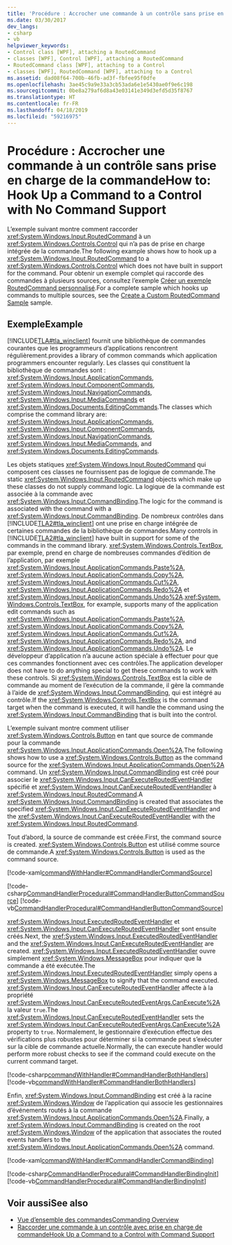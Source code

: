 ```yaml
---
title: 'Procédure : Accrocher une commande à un contrôle sans prise en charge de la commande'
ms.date: 03/30/2017
dev_langs:
- csharp
- vb
helpviewer_keywords:
- Control class [WPF], attaching a RoutedCommand
- classes [WPF], Control [WPF], attaching a RoutedCommand
- RoutedCommand class [WPF], attaching to a Control
- classes [WPF], RoutedCommand [WPF], attaching to a Control
ms.assetid: dad08f64-700b-46fb-ad3f-fbfee95f0dfe
ms.openlocfilehash: 3ae45c9a9e33a3cb53ada6e1e5430ae0f9e6c198
ms.sourcegitcommit: 0be8a279af6d8a43e03141e349d3efd5d35f8767
ms.translationtype: HT
ms.contentlocale: fr-FR
ms.lasthandoff: 04/18/2019
ms.locfileid: "59216975"
---
```

# <a name="how-to-hook-up-a-command-to-a-control-with-no-command-support"></a><span data-ttu-id="ddf30-102">Procédure : Accrocher une commande à un contrôle sans prise en charge de la commande</span><span class="sxs-lookup"><span data-stu-id="ddf30-102">How to: Hook Up a Command to a Control with No Command Support</span></span>
<span data-ttu-id="ddf30-103">L’exemple suivant montre comment raccorder <xref:System.Windows.Input.RoutedCommand> à un <xref:System.Windows.Controls.Control> qui n’a pas de prise en charge intégrée de la commande.</span><span class="sxs-lookup"><span data-stu-id="ddf30-103">The following example shows how to hook up a <xref:System.Windows.Input.RoutedCommand> to a <xref:System.Windows.Controls.Control> which does not have built in support for the command.</span></span>  <span data-ttu-id="ddf30-104">Pour obtenir un exemple complet qui raccorde des commandes à plusieurs sources, consultez l’exemple [Créer un exemple RoutedCommand personnalisé](https://github.com/Microsoft/WPF-Samples/tree/master/Input%20and%20Commands/CustomRoutedCommand).</span><span class="sxs-lookup"><span data-stu-id="ddf30-104">For a complete sample which hooks up commands to multiple sources, see the [Create a Custom RoutedCommand Sample](https://github.com/Microsoft/WPF-Samples/tree/master/Input%20and%20Commands/CustomRoutedCommand) sample.</span></span>  
  
## <a name="example"></a><span data-ttu-id="ddf30-105">Exemple</span><span class="sxs-lookup"><span data-stu-id="ddf30-105">Example</span></span>  
 [!INCLUDE[TLA#tla_winclient](../../../../includes/tlasharptla-winclient-md.md)] <span data-ttu-id="ddf30-106">fournit une bibliothèque de commandes courantes que les programmeurs d’applications rencontrent régulièrement.</span><span class="sxs-lookup"><span data-stu-id="ddf30-106">provides a library of common commands which application programmers encounter regularly.</span></span>  <span data-ttu-id="ddf30-107">Les classes qui constituent la bibliothèque de commandes sont : <xref:System.Windows.Input.ApplicationCommands>, <xref:System.Windows.Input.ComponentCommands>, <xref:System.Windows.Input.NavigationCommands>, <xref:System.Windows.Input.MediaCommands> et <xref:System.Windows.Documents.EditingCommands>.</span><span class="sxs-lookup"><span data-stu-id="ddf30-107">The classes which comprise the command library are: <xref:System.Windows.Input.ApplicationCommands>, <xref:System.Windows.Input.ComponentCommands>, <xref:System.Windows.Input.NavigationCommands>, <xref:System.Windows.Input.MediaCommands>, and <xref:System.Windows.Documents.EditingCommands>.</span></span>  
  
 <span data-ttu-id="ddf30-108">Les objets statiques <xref:System.Windows.Input.RoutedCommand> qui composent ces classes ne fournissent pas de logique de commande.</span><span class="sxs-lookup"><span data-stu-id="ddf30-108">The static <xref:System.Windows.Input.RoutedCommand> objects which make up these classes do not supply command logic.</span></span>  <span data-ttu-id="ddf30-109">La logique de la commande est associée à la commande avec <xref:System.Windows.Input.CommandBinding>.</span><span class="sxs-lookup"><span data-stu-id="ddf30-109">The logic for the command is associated with the command with a <xref:System.Windows.Input.CommandBinding>.</span></span>  <span data-ttu-id="ddf30-110">De nombreux contrôles dans [!INCLUDE[TLA2#tla_winclient](../../../../includes/tla2sharptla-winclient-md.md)] ont une prise en charge intégrée de certaines commandes de la bibliothèque de commandes.</span><span class="sxs-lookup"><span data-stu-id="ddf30-110">Many controls in [!INCLUDE[TLA2#tla_winclient](../../../../includes/tla2sharptla-winclient-md.md)] have built in support for some of the commands in the command library.</span></span>  <span data-ttu-id="ddf30-111"><xref:System.Windows.Controls.TextBox>, par exemple, prend en charge de nombreuses commandes d’édition de l’application, par exemple <xref:System.Windows.Input.ApplicationCommands.Paste%2A>, <xref:System.Windows.Input.ApplicationCommands.Copy%2A>, <xref:System.Windows.Input.ApplicationCommands.Cut%2A>, <xref:System.Windows.Input.ApplicationCommands.Redo%2A> et <xref:System.Windows.Input.ApplicationCommands.Undo%2A>.</span><span class="sxs-lookup"><span data-stu-id="ddf30-111"><xref:System.Windows.Controls.TextBox>, for example, supports many of the application edit commands such as <xref:System.Windows.Input.ApplicationCommands.Paste%2A>, <xref:System.Windows.Input.ApplicationCommands.Copy%2A>, <xref:System.Windows.Input.ApplicationCommands.Cut%2A>, <xref:System.Windows.Input.ApplicationCommands.Redo%2A>, and <xref:System.Windows.Input.ApplicationCommands.Undo%2A>.</span></span>  <span data-ttu-id="ddf30-112">Le développeur d’application n’a aucune action spéciale à effectuer pour que ces commandes fonctionnent avec ces contrôles.</span><span class="sxs-lookup"><span data-stu-id="ddf30-112">The application developer does not have to do anything special to get these commands to work with these controls.</span></span>  <span data-ttu-id="ddf30-113">Si <xref:System.Windows.Controls.TextBox> est la cible de commande au moment de l’exécution de la commande, il gère la commande à l’aide de <xref:System.Windows.Input.CommandBinding>, qui est intégré au contrôle.</span><span class="sxs-lookup"><span data-stu-id="ddf30-113">If the <xref:System.Windows.Controls.TextBox> is the command target when the command is executed, it will handle the command using the <xref:System.Windows.Input.CommandBinding> that is built into the control.</span></span>  
  
 <span data-ttu-id="ddf30-114">L’exemple suivant montre comment utiliser <xref:System.Windows.Controls.Button> en tant que source de commande pour la commande <xref:System.Windows.Input.ApplicationCommands.Open%2A>.</span><span class="sxs-lookup"><span data-stu-id="ddf30-114">The following shows how to use a <xref:System.Windows.Controls.Button> as the command source for the <xref:System.Windows.Input.ApplicationCommands.Open%2A> command.</span></span>  <span data-ttu-id="ddf30-115">Un <xref:System.Windows.Input.CommandBinding> est créé pour associer le <xref:System.Windows.Input.CanExecuteRoutedEventHandler> spécifié et <xref:System.Windows.Input.CanExecuteRoutedEventHandler> à <xref:System.Windows.Input.RoutedCommand>.</span><span class="sxs-lookup"><span data-stu-id="ddf30-115">A <xref:System.Windows.Input.CommandBinding> is created that associates the specified <xref:System.Windows.Input.CanExecuteRoutedEventHandler> and the <xref:System.Windows.Input.CanExecuteRoutedEventHandler> with the <xref:System.Windows.Input.RoutedCommand>.</span></span>  
  
 <span data-ttu-id="ddf30-116">Tout d’abord, la source de commande est créée.</span><span class="sxs-lookup"><span data-stu-id="ddf30-116">First, the command source is created.</span></span>  <span data-ttu-id="ddf30-117"><xref:System.Windows.Controls.Button> est utilisé comme source de commande.</span><span class="sxs-lookup"><span data-stu-id="ddf30-117">A <xref:System.Windows.Controls.Button> is used as the command source.</span></span>  
  
 [!code-xaml[commandWithHandler#CommandHandlerCommandSource](~/samples/snippets/csharp/VS_Snippets_Wpf/commandWithHandler/CSharp/Window1.xaml#commandhandlercommandsource)]  
  
 [!code-csharp[CommandHandlerProcedural#CommandHandlerButtonCommandSource](~/samples/snippets/csharp/VS_Snippets_Wpf/CommandHandlerProcedural/CSharp/Window1.xaml.cs#commandhandlerbuttoncommandsource)]
 [!code-vb[CommandHandlerProcedural#CommandHandlerButtonCommandSource](~/samples/snippets/visualbasic/VS_Snippets_Wpf/CommandHandlerProcedural/visualbasic/window1.xaml.vb#commandhandlerbuttoncommandsource)]  
  
 <span data-ttu-id="ddf30-118"><xref:System.Windows.Input.ExecutedRoutedEventHandler> et <xref:System.Windows.Input.CanExecuteRoutedEventHandler> sont ensuite créés.</span><span class="sxs-lookup"><span data-stu-id="ddf30-118">Next, the <xref:System.Windows.Input.ExecutedRoutedEventHandler> and the <xref:System.Windows.Input.CanExecuteRoutedEventHandler> are created.</span></span>  <span data-ttu-id="ddf30-119"><xref:System.Windows.Input.ExecutedRoutedEventHandler> ouvre simplement <xref:System.Windows.MessageBox> pour indiquer que la commande a été exécutée.</span><span class="sxs-lookup"><span data-stu-id="ddf30-119">The <xref:System.Windows.Input.ExecutedRoutedEventHandler> simply opens a <xref:System.Windows.MessageBox> to signify that the command executed.</span></span>  <span data-ttu-id="ddf30-120"><xref:System.Windows.Input.CanExecuteRoutedEventHandler> affecte à la propriété <xref:System.Windows.Input.CanExecuteRoutedEventArgs.CanExecute%2A> la valeur `true`.</span><span class="sxs-lookup"><span data-stu-id="ddf30-120">The <xref:System.Windows.Input.CanExecuteRoutedEventHandler> sets the <xref:System.Windows.Input.CanExecuteRoutedEventArgs.CanExecute%2A> property to `true`.</span></span>  <span data-ttu-id="ddf30-121">Normalement, le gestionnaire d’exécution effectue des vérifications plus robustes pour déterminer si la commande peut s’exécuter sur la cible de commande actuelle.</span><span class="sxs-lookup"><span data-stu-id="ddf30-121">Normally, the can execute handler would perform more robust checks to see if the command could execute on the current command target.</span></span>  
  
 [!code-csharp[commandWithHandler#CommandHandlerBothHandlers](~/samples/snippets/csharp/VS_Snippets_Wpf/commandWithHandler/CSharp/Window1.xaml.cs#commandhandlerbothhandlers)]
 [!code-vb[commandWithHandler#CommandHandlerBothHandlers](~/samples/snippets/visualbasic/VS_Snippets_Wpf/commandWithHandler/VisualBasic/Window1.xaml.vb#commandhandlerbothhandlers)]  
  
 <span data-ttu-id="ddf30-122">Enfin, <xref:System.Windows.Input.CommandBinding> est créé à la racine <xref:System.Windows.Window> de l’application qui associe les gestionnaires d’événements routés à la commande <xref:System.Windows.Input.ApplicationCommands.Open%2A>.</span><span class="sxs-lookup"><span data-stu-id="ddf30-122">Finally, a <xref:System.Windows.Input.CommandBinding> is created on the root <xref:System.Windows.Window> of the application that associates the routed events handlers to the <xref:System.Windows.Input.ApplicationCommands.Open%2A> command.</span></span>  
  
 [!code-xaml[commandWithHandler#CommandHandlerCommandBinding](~/samples/snippets/csharp/VS_Snippets_Wpf/commandWithHandler/CSharp/Window1.xaml#commandhandlercommandbinding)]  
  
 [!code-csharp[CommandHandlerProcedural#CommandHandlerBindingInit](~/samples/snippets/csharp/VS_Snippets_Wpf/CommandHandlerProcedural/CSharp/Window1.xaml.cs#commandhandlerbindinginit)]
 [!code-vb[CommandHandlerProcedural#CommandHandlerBindingInit](~/samples/snippets/visualbasic/VS_Snippets_Wpf/CommandHandlerProcedural/visualbasic/window1.xaml.vb#commandhandlerbindinginit)]  
  
## <a name="see-also"></a><span data-ttu-id="ddf30-123">Voir aussi</span><span class="sxs-lookup"><span data-stu-id="ddf30-123">See also</span></span>

- [<span data-ttu-id="ddf30-124">Vue d’ensemble des commandes</span><span class="sxs-lookup"><span data-stu-id="ddf30-124">Commanding Overview</span></span>](commanding-overview.md)
- [<span data-ttu-id="ddf30-125">Raccorder une commande à un contrôle avec prise en charge de commande</span><span class="sxs-lookup"><span data-stu-id="ddf30-125">Hook Up a Command to a Control with Command Support</span></span>](how-to-hook-up-a-command-to-a-control-with-command-support.md)
